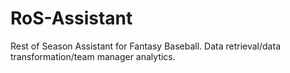# RoS-Assistant
Rest of Season Assistant for Fantasy Baseball. Data retrieval/data transformation/team manager analytics.
